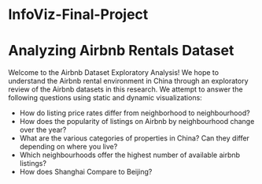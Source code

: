 # InfoViz-Final-Project


# Analyzing Airbnb Rentals Dataset

Welcome to the Airbnb Dataset Exploratory Analysis! We hope to understand the Airbnb rental environment in China through an exploratory review of the Airbnb datasets in this research. We attempt to answer the following questions using static and dynamic visualizations:

* How do listing price rates differ from neighborhood to neighbourhood?
* How does the popularity of listings on Airbnb by neighbourhood change over the year?
* What are the various categories of properties in China? Can they differ depending on where you live?
* Which neighbourhoods offer the highest number of available airbnb listings?
* How does Shanghai Compare to Beijing?

